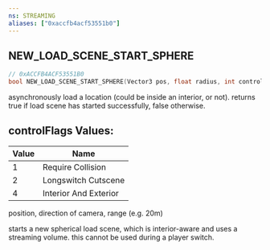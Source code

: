 ```yaml
---
ns: STREAMING
aliases: ["0xaccfb4acf53551b0"]
---
```

## NEW_LOAD_SCENE_START_SPHERE

```c
// 0xACCFB4ACF53551B0
bool NEW_LOAD_SCENE_START_SPHERE(Vector3 pos, float radius, int controlFlags);
```

asynchronously load a location (could be inside an interior, or not). returns true if load scene has started successfully, false otherwise.

## controlFlags Values:
| Value | Name |
| --- | --- |
| 1 | Require Collision |
| 2 | Longswitch Cutscene |
| 4 | Interior And Exterior |


position, direction of camera, range (e.g. 20m)

starts a new spherical load scene, which is interior-aware and uses a streaming volume. this cannot be used during a player switch.

